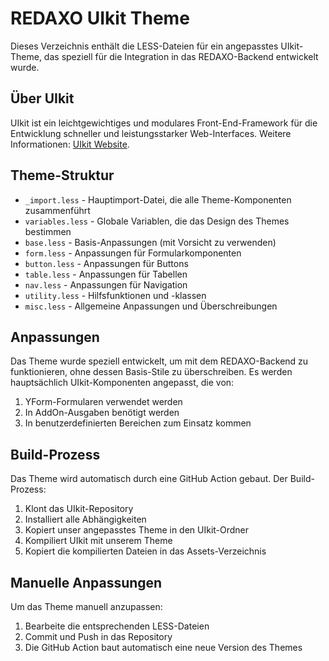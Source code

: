 # REDAXO UIkit Theme

Dieses Verzeichnis enthält die LESS-Dateien für ein angepasstes UIkit-Theme, das speziell für die Integration in das REDAXO-Backend entwickelt wurde.

## Über UIkit

UIkit ist ein leichtgewichtiges und modulares Front-End-Framework für die Entwicklung schneller und leistungsstarker Web-Interfaces. Weitere Informationen: [UIkit Website](https://getuikit.com).

## Theme-Struktur

- `_import.less` - Hauptimport-Datei, die alle Theme-Komponenten zusammenführt
- `variables.less` - Globale Variablen, die das Design des Themes bestimmen
- `base.less` - Basis-Anpassungen (mit Vorsicht zu verwenden)
- `form.less` - Anpassungen für Formularkomponenten
- `button.less` - Anpassungen für Buttons
- `table.less` - Anpassungen für Tabellen
- `nav.less` - Anpassungen für Navigation
- `utility.less` - Hilfsfunktionen und -klassen
- `misc.less` - Allgemeine Anpassungen und Überschreibungen

## Anpassungen

Das Theme wurde speziell entwickelt, um mit dem REDAXO-Backend zu funktionieren, ohne dessen Basis-Stile zu überschreiben. Es werden hauptsächlich UIkit-Komponenten angepasst, die von:

1. YForm-Formularen verwendet werden
2. In AddOn-Ausgaben benötigt werden
3. In benutzerdefinierten Bereichen zum Einsatz kommen

## Build-Prozess

Das Theme wird automatisch durch eine GitHub Action gebaut. Der Build-Prozess:

1. Klont das UIkit-Repository
2. Installiert alle Abhängigkeiten
3. Kopiert unser angepasstes Theme in den UIkit-Ordner
4. Kompiliert UIkit mit unserem Theme
5. Kopiert die kompilierten Dateien in das Assets-Verzeichnis

## Manuelle Anpassungen

Um das Theme manuell anzupassen:

1. Bearbeite die entsprechenden LESS-Dateien
2. Commit und Push in das Repository
3. Die GitHub Action baut automatisch eine neue Version des Themes